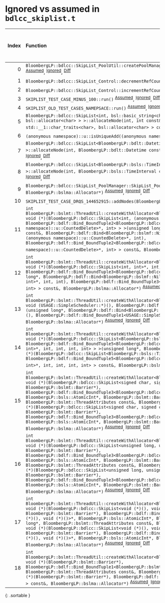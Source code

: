 # Ignored vs assumed in `bdlcc_skiplist.t`

<script src="../sorttable.js"></script>

|   Index | Function                                                                                                                                                                                                                                                                                                                                                                                                                                                                                                                                                                                                                                                                                                                                                                                                                                                                                                                                                                               |   Difference in number of lines |   Function size difference in bytes | Number of lines in assumed build   | Number of bytes in assumed build   | Number of lines in ignored build   | Number of bytes in ignored build   |
|--------:|:---------------------------------------------------------------------------------------------------------------------------------------------------------------------------------------------------------------------------------------------------------------------------------------------------------------------------------------------------------------------------------------------------------------------------------------------------------------------------------------------------------------------------------------------------------------------------------------------------------------------------------------------------------------------------------------------------------------------------------------------------------------------------------------------------------------------------------------------------------------------------------------------------------------------------------------------------------------------------------------|--------------------------------:|------------------------------------:|:-----------------------------------|:-----------------------------------|:-----------------------------------|:-----------------------------------|
|       0 | `BloombergLP::bdlcc::SkipList_PoolUtil::createPoolManager(int*, int, BloombergLP::bslma::Allocator*)` <sup>[Assumed](0.assume.s.txt)</sup>, <sup>[Ignored](0.none.s.txt)</sup>, <sup>[Diff](0.diff.html)</sup>                                                                                                                                                                                                                                                                                                                                                                                                                                                                                                                                                                                                                                                                                                                                                                         |                              90 |                                 384 | 480                                | 6,594,848                          | 96                                 | 6,597,344                          |
|       1 | `BloombergLP::bdlcc::SkipList_Control::decrementRefCount()` <sup>[Assumed](1.assume.s.txt)</sup>, <sup>[Ignored](1.none.s.txt)</sup>, <sup>[Diff](1.diff.html)</sup>                                                                                                                                                                                                                                                                                                                                                                                                                                                                                                                                                                                                                                                                                                                                                                                                                   |                               7 |                                  16 | 64                                 | 6,593,440                          | 48                                 | 6,595,936                          |
|       2 | `BloombergLP::bdlcc::SkipList_Control::incrementRefCount()` <sup>[Assumed](2.assume.s.txt)</sup>, <sup>[Ignored](2.none.s.txt)</sup>, <sup>[Diff](2.diff.html)</sup>                                                                                                                                                                                                                                                                                                                                                                                                                                                                                                                                                                                                                                                                                                                                                                                                                   |                               7 |                                  16 | 64                                 | 6,593,504                          | 48                                 | 6,595,984                          |
|       3 | `SKIPLIST_TEST_CASE_MINUS_100::run()` <sup>[Assumed](3.assume.s.txt)</sup>, <sup>[Ignored](3.none.s.txt)</sup>, <sup>[Diff](3.diff.html)</sup>                                                                                                                                                                                                                                                                                                                                                                                                                                                                                                                                                                                                                                                                                                                                                                                                                                         |                               5 |                                  32 | 1,216                              | 4,222,560                          | 1,184                              | 4,222,544                          |
|       4 | `SKIPLIST_OLD_TEST_CASES_NAMEPSACE::run()` <sup>[Assumed](4.assume.s.txt)</sup>, <sup>[Ignored](4.none.s.txt)</sup>, <sup>[Diff](4.diff.html)</sup>                                                                                                                                                                                                                                                                                                                                                                                                                                                                                                                                                                                                                                                                                                                                                                                                                                    |                               4 |                                  16 | 1,744                              | 4,219,168                          | 1,728                              | 4,219,168                          |
|       5 | `BloombergLP::bdlcc::SkipList<int, bsl::basic_string<char, std::__1::char_traits<char>, bsl::allocator<char> > >::allocateNode(int, int const&, bsl::basic_string<char, std::__1::char_traits<char>, bsl::allocator<char> > const&)` <sup>[Assumed](5.assume.s.txt)</sup>, <sup>[Ignored](5.none.s.txt)</sup>, <sup>[Diff](5.diff.html)</sup>                                                                                                                                                                                                                                                                                                                                                                                                                                                                                                                                                                                                                                          |                              -1 |                                 -16 | 304                                | 6,199,344                          | 320                                | 6,199,968                          |
|       6 | `(anonymous namespace)::u::isUniqueAdd((anonymous namespace)::u::AddMode)` <sup>[Assumed](6.assume.s.txt)</sup>, <sup>[Ignored](6.none.s.txt)</sup>, <sup>[Diff](6.diff.html)</sup>                                                                                                                                                                                                                                                                                                                                                                                                                                                                                                                                                                                                                                                                                                                                                                                                    |                              -2 |                                   0 | 176                                | 4,295,840                          | 176                                | 4,295,760                          |
|       7 | `BloombergLP::bdlcc::SkipList<BloombergLP::bdlt::Datetime, bsl::function<void ()> >::allocateNode(int, BloombergLP::bdlt::Datetime const&, bsl::function<void ()> const&)` <sup>[Assumed](7.assume.s.txt)</sup>, <sup>[Ignored](7.none.s.txt)</sup>, <sup>[Diff](7.diff.html)</sup>                                                                                                                                                                                                                                                                                                                                                                                                                                                                                                                                                                                                                                                                                                    |                              -2 |                                   0 | 224                                | 6,013,872                          | 224                                | 6,014,336                          |
|       8 | `BloombergLP::bdlcc::SkipList<BloombergLP::bsls::TimeInterval, bsl::function<void ()> >::allocateNode(int, BloombergLP::bsls::TimeInterval const&, bsl::function<void ()> const&)` <sup>[Assumed](8.assume.s.txt)</sup>, <sup>[Ignored](8.none.s.txt)</sup>, <sup>[Diff](8.diff.html)</sup>                                                                                                                                                                                                                                                                                                                                                                                                                                                                                                                                                                                                                                                                                            |                              -2 |                                   0 | 224                                | 6,590,688                          | 224                                | 6,593,184                          |
|       9 | `BloombergLP::bdlcc::SkipList_PoolManager::SkipList_PoolManager(int*, int, BloombergLP::bslma::Allocator*)` <sup>[Assumed](9.assume.s.txt)</sup>, <sup>[Ignored](9.none.s.txt)</sup>, <sup>[Diff](9.diff.html)</sup>                                                                                                                                                                                                                                                                                                                                                                                                                                                                                                                                                                                                                                                                                                                                                                   |                              -3 |                                 -16 | 480                                | 6,593,712                          | 496                                | 6,596,176                          |
|      10 | `SKIPLIST_TEST_CASE_DRQS_144652915::addNodes(BloombergLP::bslmt::Barrier*)` <sup>[Assumed](10.assume.s.txt)</sup>, <sup>[Ignored](10.none.s.txt)</sup>, <sup>[Diff](10.diff.html)</sup>                                                                                                                                                                                                                                                                                                                                                                                                                                                                                                                                                                                                                                                                                                                                                                                                |                              -5 |                                   0 | 528                                | 4,217,312                          | 528                                | 4,217,312                          |
|      11 | `int BloombergLP::bslmt::ThreadUtil::createWithAllocator<BloombergLP::bdlf::Bind<BloombergLP::bslmf::Nil, void (*)(BloombergLP::bdlcc::SkipList<int, (anonymous namespace)::u::CountedDelete>*, int), BloombergLP::bdlf::Bind_BoundTuple2<BloombergLP::bdlcc::SkipList<int, (anonymous namespace)::u::CountedDelete>*, int> > >(unsigned long*, BloombergLP::bslmt::ThreadAttributes const&, BloombergLP::bdlf::Bind<BloombergLP::bslmf::Nil, void (*)(BloombergLP::bdlcc::SkipList<int, (anonymous namespace)::u::CountedDelete>*, int), BloombergLP::bdlf::Bind_BoundTuple2<BloombergLP::bdlcc::SkipList<int, (anonymous namespace)::u::CountedDelete>*, int> > const&, BloombergLP::bslma::Allocator*)` <sup>[Assumed](11.assume.s.txt)</sup>, <sup>[Ignored](11.none.s.txt)</sup>, <sup>[Diff](11.diff.html)</sup>                                                                                                                                                                 |                              -6 |                                 -16 | 352                                | 4,422,352                          | 368                                | 4,420,928                          |
|      12 | `int BloombergLP::bslmt::ThreadUtil::createWithAllocator<BloombergLP::bdlf::Bind<BloombergLP::bslmf::Nil, void (*)(BloombergLP::bdlcc::SkipList<int, int>*, int, int), BloombergLP::bdlf::Bind_BoundTuple3<BloombergLP::bdlcc::SkipList<int, int>*, int, int> > >(unsigned long*, BloombergLP::bdlf::Bind<BloombergLP::bslmf::Nil, void (*)(BloombergLP::bdlcc::SkipList<int, int>*, int, int), BloombergLP::bdlf::Bind_BoundTuple3<BloombergLP::bdlcc::SkipList<int, int>*, int, int> > const&, BloombergLP::bslma::Allocator*)` <sup>[Assumed](12.assume.s.txt)</sup>, <sup>[Ignored](12.none.s.txt)</sup>, <sup>[Diff](12.diff.html)</sup>                                                                                                                                                                                                                                                                                                                                          |                              -6 |                                 -16 | 400                                | 6,018,832                          | 416                                | 6,019,296                          |
|      13 | `int BloombergLP::bslmt::ThreadUtil::createWithAllocator<BloombergLP::bdlf::Bind<BloombergLP::bslmf::Nil, void (USAGE::SimpleScheduler::*)(), BloombergLP::bdlf::Bind_BoundTuple1<USAGE::SimpleScheduler*> > >(unsigned long*, BloombergLP::bdlf::Bind<BloombergLP::bslmf::Nil, void (USAGE::SimpleScheduler::*)(), BloombergLP::bdlf::Bind_BoundTuple1<USAGE::SimpleScheduler*> > const&, BloombergLP::bslma::Allocator*)` <sup>[Assumed](13.assume.s.txt)</sup>, <sup>[Ignored](13.none.s.txt)</sup>, <sup>[Diff](13.diff.html)</sup>                                                                                                                                                                                                                                                                                                                                                                                                                                                |                              -6 |                                 -16 | 384                                | 6,013,232                          | 400                                | 6,013,680                          |
|      14 | `int BloombergLP::bslmt::ThreadUtil::createWithAllocator<BloombergLP::bdlf::Bind<BloombergLP::bslmf::Nil, void (*)(BloombergLP::bdlcc::SkipList<BloombergLP::bsls::TimeInterval, int>*, int, int, int, int), BloombergLP::bdlf::Bind_BoundTuple5<BloombergLP::bdlcc::SkipList<BloombergLP::bsls::TimeInterval, int>*, int, int, int, int> > >(unsigned long*, BloombergLP::bdlf::Bind<BloombergLP::bslmf::Nil, void (*)(BloombergLP::bdlcc::SkipList<BloombergLP::bsls::TimeInterval, int>*, int, int, int, int), BloombergLP::bdlf::Bind_BoundTuple5<BloombergLP::bdlcc::SkipList<BloombergLP::bsls::TimeInterval, int>*, int, int, int, int> > const&, BloombergLP::bslma::Allocator*)` <sup>[Assumed](14.assume.s.txt)</sup>, <sup>[Ignored](14.none.s.txt)</sup>, <sup>[Diff](14.diff.html)</sup>                                                                                                                                                                                  |                              -7 |                                 -32 | 400                                | 6,019,840                          | 432                                | 6,020,320                          |
|      15 | `int BloombergLP::bslmt::ThreadUtil::createWithAllocator<BloombergLP::bdlf::Bind<BloombergLP::bslmf::Nil, void (*)(BloombergLP::bdlcc::SkipList<signed char, signed char>*, BloombergLP::bsls::AtomicInt*, BloombergLP::bslmt::Barrier*), BloombergLP::bdlf::Bind_BoundTuple3<BloombergLP::bdlcc::SkipList<signed char, signed char>*, BloombergLP::bsls::AtomicInt*, BloombergLP::bslmt::Barrier*> > >(unsigned long*, BloombergLP::bslmt::ThreadAttributes const&, BloombergLP::bdlf::Bind<BloombergLP::bslmf::Nil, void (*)(BloombergLP::bdlcc::SkipList<signed char, signed char>*, BloombergLP::bsls::AtomicInt*, BloombergLP::bslmt::Barrier*), BloombergLP::bdlf::Bind_BoundTuple3<BloombergLP::bdlcc::SkipList<signed char, signed char>*, BloombergLP::bsls::AtomicInt*, BloombergLP::bslmt::Barrier*> > const&, BloombergLP::bslma::Allocator*)` <sup>[Assumed](15.assume.s.txt)</sup>, <sup>[Ignored](15.none.s.txt)</sup>, <sup>[Diff](15.diff.html)</sup>                 |                              -8 |                                 -32 | 352                                | 6,023,968                          | 384                                | 6,024,480                          |
|      16 | `int BloombergLP::bslmt::ThreadUtil::createWithAllocator<BloombergLP::bdlf::Bind<BloombergLP::bslmf::Nil, void (*)(BloombergLP::bdlcc::SkipList<unsigned long, unsigned long>*, BloombergLP::bsls::AtomicInt*, BloombergLP::bslmt::Barrier*), BloombergLP::bdlf::Bind_BoundTuple3<BloombergLP::bdlcc::SkipList<unsigned long, unsigned long>*, BloombergLP::bsls::AtomicInt*, BloombergLP::bslmt::Barrier*> > >(unsigned long*, BloombergLP::bslmt::ThreadAttributes const&, BloombergLP::bdlf::Bind<BloombergLP::bslmf::Nil, void (*)(BloombergLP::bdlcc::SkipList<unsigned long, unsigned long>*, BloombergLP::bsls::AtomicInt*, BloombergLP::bslmt::Barrier*), BloombergLP::bdlf::Bind_BoundTuple3<BloombergLP::bdlcc::SkipList<unsigned long, unsigned long>*, BloombergLP::bsls::AtomicInt*, BloombergLP::bslmt::Barrier*> > const&, BloombergLP::bslma::Allocator*)` <sup>[Assumed](16.assume.s.txt)</sup>, <sup>[Ignored](16.none.s.txt)</sup>, <sup>[Diff](16.diff.html)</sup> |                              -8 |                                 -32 | 352                                | 6,033,280                          | 384                                | 6,033,824                          |
|      17 | `int BloombergLP::bslmt::ThreadUtil::createWithAllocator<BloombergLP::bdlf::Bind<BloombergLP::bslmf::Nil, void (*)(BloombergLP::bdlcc::SkipList<void (*)(), void (*)()>*, BloombergLP::bsls::AtomicInt*, BloombergLP::bslmt::Barrier*), BloombergLP::bdlf::Bind_BoundTuple3<BloombergLP::bdlcc::SkipList<void (*)(), void (*)()>*, BloombergLP::bsls::AtomicInt*, BloombergLP::bslmt::Barrier*> > >(unsigned long*, BloombergLP::bslmt::ThreadAttributes const&, BloombergLP::bdlf::Bind<BloombergLP::bslmf::Nil, void (*)(BloombergLP::bdlcc::SkipList<void (*)(), void (*)()>*, BloombergLP::bsls::AtomicInt*, BloombergLP::bslmt::Barrier*), BloombergLP::bdlf::Bind_BoundTuple3<BloombergLP::bdlcc::SkipList<void (*)(), void (*)()>*, BloombergLP::bsls::AtomicInt*, BloombergLP::bslmt::Barrier*> > const&, BloombergLP::bslma::Allocator*)` <sup>[Assumed](17.assume.s.txt)</sup>, <sup>[Ignored](17.none.s.txt)</sup>, <sup>[Diff](17.diff.html)</sup>                         |                              -8 |                                 -32 | 352                                | 6,051,936                          | 384                                | 6,052,544                          |
|      18 | `int BloombergLP::bslmt::ThreadUtil::createWithAllocator<BloombergLP::bdlf::Bind<BloombergLP::bslmf::Nil, void (*)(BloombergLP::bslmt::Barrier*), BloombergLP::bdlf::Bind_BoundTuple1<BloombergLP::bslmt::Barrier*> > >(unsigned long*, BloombergLP::bslmt::ThreadAttributes const&, BloombergLP::bdlf::Bind<BloombergLP::bslmf::Nil, void (*)(BloombergLP::bslmt::Barrier*), BloombergLP::bdlf::Bind_BoundTuple1<BloombergLP::bslmt::Barrier*> > const&, BloombergLP::bslma::Allocator*)` <sup>[Assumed](18.assume.s.txt)</sup>, <sup>[Ignored](18.none.s.txt)</sup>, <sup>[Diff](18.diff.html)</sup>                                                                                                                                                                                                                                                                                                                                                                                 |                              -8 |                                 -32 | 336                                | 6,198,800                          | 368                                | 6,199,392                          |
{: .sortable }
